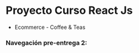 # Proyecto Curso React Js
- Ecommerce - Coffee & Teas

### Navegación pre-entrega 2:

[gif]: https://github.com/JennyVicencio/Proyecto-Final-CH/blob/master/navigation-gif_pre2.gif "Navegación pre-2"
